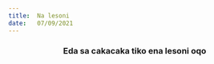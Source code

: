 ```yaml
---
title:  Na lesoni
date:   07/09/2021
---
```


### <center>Eda sa cakacaka tiko ena lesoni oqo</center>
